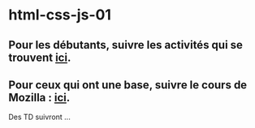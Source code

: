 # html-css-js-01

## Pour les débutants, suivre les activités qui se trouvent [ici](https://pixees.fr/informatiquelycee/jbase_intro.html).

## Pour ceux qui ont une base, suivre le cours de Mozilla : [ici](https://developer.mozilla.org/fr/docs/Apprendre/JavaScript).

Des TD suivront ...
